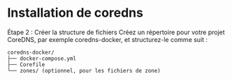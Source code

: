 # Installation de coredns


Étape 2 : Créer la structure de fichiers
Créez un répertoire pour votre projet CoreDNS, par exemple coredns-docker, et structurez-le comme suit :

```
coredns-docker/
├── docker-compose.yml
├── Corefile
└── zones/ (optionnel, pour les fichiers de zone)
```